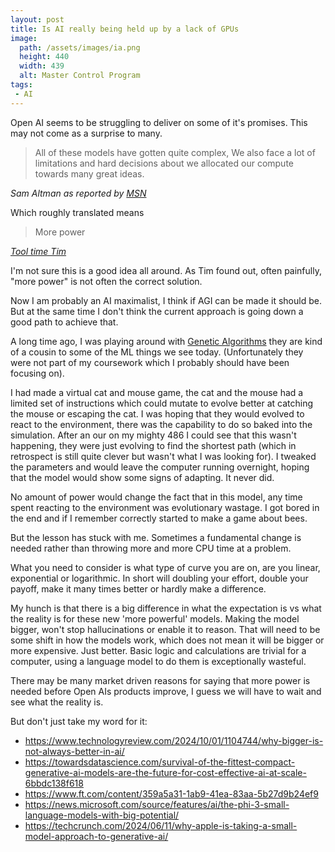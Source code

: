 ```yaml
---
layout: post
title: Is AI really being held up by a lack of GPUs
image:
  path: /assets/images/ia.png
  height: 440
  width: 439
  alt: Master Control Program
tags:
 - AI
---
```

Open AI seems to be struggling to deliver on some of it's promises. This may not come as a surprise to many.

> All of these models have gotten quite complex, We also face a lot of limitations and hard decisions about we allocated our compute towards many great ideas.

_Sam Altman as reported by [MSN](https://www.msn.com/en-us/news/technology/openai-ceo-sam-altman-says-lack-of-compute-capacity-is-delaying-the-company-s-products/ar-AA1ti41m)_

Which roughly translated means

> More power

_[Tool time Tim](https://homeimprovement.fandom.com/wiki/Tim_Taylor)_

I'm not sure this is a good idea all around. As Tim found out, often painfully, "more power" is not often the correct solution.

Now I am probably an AI maximalist, I think if AGI can be made it should be. But at the same time I don't think the current approach is going down a good path to achieve that. 

A long time ago, I was playing around with [Genetic Algorithms](https://en.wikipedia.org/wiki/Genetic_algorithm) they are kind of a cousin to some of the ML things we see today. (Unfortunately they were not part of my coursework which I probably should have been focusing on). 

I had made a virtual cat and mouse game, the cat and the mouse had a limited set of instructions which could mutate to evolve better at catching the mouse or escaping the cat. I was hoping that they would evolved to react to the environment, there was the capability to do so baked into the simulation. After an our on my mighty 486 I could see that this wasn't happening, they were just evolving to find the shortest path (which in retrospect is still quite clever but wasn't what I was looking for). I tweaked the parameters and would leave the computer running overnight, hoping that the model would show some signs of adapting. It never did.

No amount of power would change the fact that in this model, any time spent reacting to the environment was evolutionary wastage. I got bored in the end and if I remember correctly started to make a game about bees.

But the lesson has stuck with me. Sometimes a fundamental change is needed rather than throwing more and more CPU time at a problem. 

What you need to consider is what type of curve you are on, are you linear, exponential or logarithmic. In short will doubling your effort, double your payoff, make it many times better or hardly make a difference. 

My hunch is that there is a big difference in what the expectation is vs what the reality is for these new 'more powerful' models. Making the model bigger, won't stop hallucinations or enable it to reason. That will need to be some shift in how the models work, which does not mean it will be bigger or more expensive. Just better. Basic logic and calculations are trivial for a computer, using a language model to do them is exceptionally wasteful. 

There may be many market driven reasons for saying that more power is needed before Open AIs products improve, I guess we will have to wait and see what the reality is.

But don't just take my word for it:

 * <https://www.technologyreview.com/2024/10/01/1104744/why-bigger-is-not-always-better-in-ai/>
 * <https://towardsdatascience.com/survival-of-the-fittest-compact-generative-ai-models-are-the-future-for-cost-effective-ai-at-scale-6bbdc138f618>
 * <https://www.ft.com/content/359a5a31-1ab9-41ea-83aa-5b27d9b24ef9>
 * <https://news.microsoft.com/source/features/ai/the-phi-3-small-language-models-with-big-potential/>
 * <https://techcrunch.com/2024/06/11/why-apple-is-taking-a-small-model-approach-to-generative-ai/>


